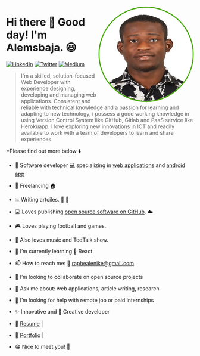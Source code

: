 <p align="center">
<img src="https://github.com/RaphAlemoh/RaphAlemoh/raw/master/profile.jpg" width="250" height="250" alt="Alemsbaja" align="right" style="margin: auto; border-radius: 50%; border: #49a80a 3px solid;" />
</p>

# Hi there 👋 Good day! I'm Alemsbaja. 😃

<p align="left">
<a href="https://www.linkedin.com/in/alemoh-rapheal-baja/">
<img src="https://img.shields.io/badge/-LinkedIn-%233781da" alt="LinkedIn"/></a> 
<a href="https://www.twitter.com/alemsbaja">
<img src="https://img.shields.io/badge/-Twitter-%231DA1F2" alt="Twitter" /></a> 
<a href="https://www.medium.com/@raphealenike">
<img src="https://img.shields.io/badge/-Medium-%233781da" alt="Medium" /></a> 
</p>

> I'm a skilled, solution-focused Web Developer with experience designing, developing and managing web applications.
> Consistent and reliable with technical knowledge and a passion for learning and adapting to new technology, i possess a
> good working knowledge in using Version Control System like GitHub, Gitlab and PaaS service like Herokuapp. I love 
> exploring new innovations in ICT and readily available to work with a team of developers to learn and share experiences.  

*Please find out more below :arrow_down:

* 📱 Software developer :computer: specializing in [web applications](https://www.w3c.com/) and [android app](https://www.flutter.com/)
* 🚗 Freelancing :house:
* 💥 Writing artciles. :paperclip: :pencil:
* 💻 Loves publishing [open source software on GitHub](https://github.com/RaphAlemoh?tab=repositories). :cloud:
* 🎮 Loves playing football and games.
* 🎤 Also loves music and TedTalk show.
* 🌱 I’m currently learning  :memo: React 
* 📫 How to reach me: :email: raphealenike@gmail.com
* 👯 I’m looking to collaborate on open source projects
* 💬 Ask me about: web applications, article writing, research
* 🤔 I’m looking for help with remote job or paid internships
* :sparkles: Innovative and  :thought_balloon: Creative developer

* :link: [Resume](https://bit.ly/326Stq4) |
* :link: [Portfolio](http://meetbaja.herokuapp.com) |


* 😁 Nice to meet you! :green_heart:



<!--
**RaphAlemoh/RaphAlemoh** is a ✨ _special_ ✨ repository because its `README.md` (this file) appears on your GitHub profile.

Here are some ideas to get you started:

- 🔭 I’m currently working on ...
- 🌱 I’m currently learning ...
- 👯 I’m looking to collaborate on ...
- 🤔 I’m looking for help with ...
- 💬 Ask me about ...
- 📫 How to reach me: ...
- 😄 Pronouns: ...
- ⚡ Fun fact: ...
-->
